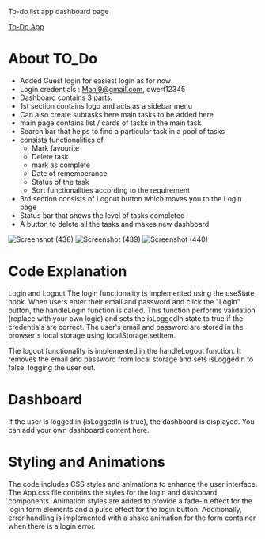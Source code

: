 To-do list app dashboard page

<a href="https://64893a2a304b694f5107ea0c--endearing-starburst-77f66d.netlify.app/" target="_blank">To-Do App </a>

# About TO_Do
* Added Guest login for easiest login as for now 
* Login credentials : Mani9@gmail.com, qwert12345
* Dashboard contains 3 parts:
* 1st section contains logo and acts as a sidebar menu
* Can also create subtasks here main tasks to be added here
* main page contains list / cards of tasks in the main task
* Search bar that helps to find a particular task in a pool of tasks
* consists functionalities of 
    * Mark favourite
    * Delete task 
    * mark as complete
    * Date of rememberance
    * Status of the task
    * Sort functionalities according to the requirement
* 3rd section consists of Logout button which moves you to the Login page
* Status bar that shows the level of tasks completed
* A button to delete all the tasks and makes new dashboard

![Screenshot (438)](https://github.com/RaghavaJagannatham/MEtodo/assets/70148332/0d00206a-0fc2-43c5-ae5a-83f2e538f7b8/200x150)
![Screenshot (439)](https://github.com/RaghavaJagannatham/MEtodo/assets/70148332/eaee65e8-1c2d-4bd4-bc88-e0281f3ff23e/200x150)
![Screenshot (440)](https://github.com/RaghavaJagannatham/MEtodo/assets/70148332/73c79ecb-2b56-41ec-a5dd-582efe70eb6f/200x150)

# Code Explanation

Login and Logout
The login functionality is implemented using the useState hook. When users enter their email and password and click the "Login" button, the handleLogin function is called. This function performs validation (replace with your own logic) and sets the isLoggedIn state to true if the credentials are correct. The user's email and password are stored in the browser's local storage using localStorage.setItem.

The logout functionality is implemented in the handleLogout function. It removes the email and password from local storage and sets isLoggedIn to false, logging the user out.

# Dashboard
If the user is logged in (isLoggedIn is true), the dashboard is displayed. You can add your own dashboard content here.

# Styling and Animations
The code includes CSS styles and animations to enhance the user interface. The App.css file contains the styles for the login and dashboard components. Animation styles are added to provide a fade-in effect for the login form elements and a pulse effect for the login button. Additionally, error handling is implemented with a shake animation for the form container when there is a login error.
